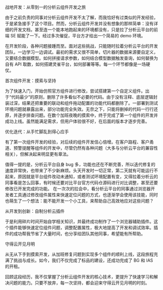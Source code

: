 战地开发：从零到一的分析云组件开发之旅

由于之前负责的同事对分析云组件开发不太了解，而我恰好有过类似的开发经验，于是紧急接手了这个项目。然而，分析云组件开发并没有想象的那样简单：没有详细的开发文档，甚至连一个能本地跑起来的环境都没有，只是拉了分析云平台的前端 SE 赋能了一下。经过多次催促，平台方才给出一个简易的 demo 环境。

在开发阶段，各种问题接踵而至。面对这些挑战，只能随时拉着分析云平台的开发团队，一边学习一边调试。最初的需求又很不简单，切片器的数据来源要自定义，又要结合数据模型。如何拼接请求参数，如何结合模型数据触发查询，如何替换为自有 API 取数，如何搭建灵雀平台，如何部署等等。每一个环节都像是一场硬仗。

首次组件开发：摸索与坚持

为了快速入门，开始仿照官方组件进行修改，尝试搭建第一个自定义组件。出于“代码最少”的原则，删除了许多看似不必要的代码。由于没有注释、底层逻辑封装过深，结果还把重要的联动和组件拖动配置的功能代码都删除了。一部署到测试环境问题就暴露出来，部分功能完全失效。无奈之下，只能将删掉的代码一行行还原，并逐步排查问题。在数个加班夜晚的摸索中，终于完成了第一个组件的开发并成功上线。虽然能满足需求，但用户体验很不好，在后面的版本才逐步完善。

优化迭代：从手忙脚乱到得心应手

有了第一次组件开发的经验，对后续的组件开发信心倍增。在客户路程、客户甬道、预警提醒等组件的开发中，尽管仍然有各种问题（大多与分析云平台的兼容性相关），但解决起来明显更有章法。

值得一提的是，分析云平台自身 bug 多，功能也还在不断完善，所以迭代修复的速度非常快，也带来了不少新麻烦。头天开发时一切正常，第二天就有可能运行不起来，原因就是平台组件改动未通知，或者测试环境配置有变，又得拉着分析云的同事看是怎么回事，有时候还要对比平台官方代码仓源码进行对比调整，甚至还要修改已开发完成的功能。
在一次次的拉会中，看分析云平台的同事通过浏览器开发者工具通过修改组件属性来快速定位问题的方式，也逐渐学会使用该技能，同时也萌生了一个想法：能不能开发一个小工具，来帮助自己高效地应对这些问题？

从开发到创新：自制分析云插件

于是利用碎片时间开始自学相关知识，并最终成功制作了一个浏览器辅助插件。这个插件能够快速定位组件问题，调整配置属性，极大地提高了开发和调试效率。插件的成功帮我节省了大量时间，也分享给团队其他同事，希望能有所帮助。

守得云开见月明

从无从下手到摸索开发，从加班修复问题到实现多个组件的顺利上线，这段旅程充满了挑战与成长。如今，我们不仅完成了标品的建设，还成功完成了 BG 和 IAS 的开租。

回顾这段经历，我不仅掌握了分析云组件开发的核心技术，更提升了快速学习和解决问题的能力。只要不放弃，每一次坚持，都会迎来守得云开见月明的时刻。
